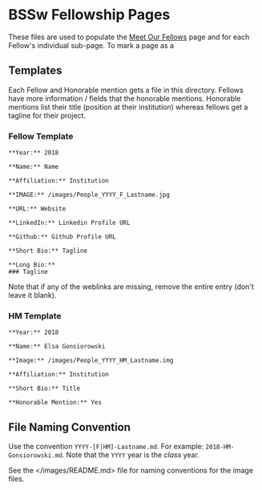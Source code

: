 # BSSw Fellowship Pages

These files are used to populate the [Meet Our Fellows](https://bssw.io/pages/meet-our-fellows) page and for each Fellow's individual sub-page. To mark a page as a

## Templates
Each Fellow and Honorable mention gets a file in this directory. Fellows have more information / fields that the honorable mentions. Honorable mentions list their title (position at their institution) whereas fellows get a tagline for their project.

### Fellow Template

```
**Year:** 2018

**Name:** Name

**Affiliation:** Institution

**IMAGE:** /images/People_YYYY_F_Lastname.jpg

**URL:** Website

**LinkedIn:** Linkedin Profile URL

**Github:** Github Profile URL

**Short Bio:** Tagline

**Long Bio:**
### Tagline
```

Note that if any of the weblinks are missing, remove the entire entry (don't leave it blank).

### HM Template

```
**Year:** 2018

**Name:** Elsa Gonsiorowski

**Image:** /images/People_YYYY_HM_Lastname.img

**Affiliation:** Institution

**Short Bio:** Title

**Honorable Mention:** Yes
```

## File Naming Convention

Use the convention `YYYY-[F|HM]-Lastname.md`. For example: `2018-HM-Gonsiorowski.md`. Note that the `YYYY` year is the *class* year.

See the </images/README.md> file for naming conventions for the image files.

<!---
Publish: no
---!>
